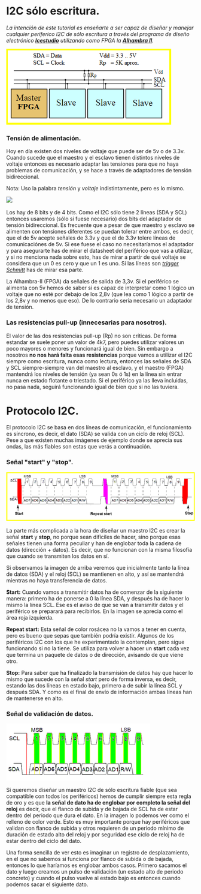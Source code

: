 # I2C sólo escritura.

*La intención de este tutorial es enseñarte a ser capaz de diseñar y manejar cualquier periferico I2C de sólo escritura a través del programa de diseño electrónico [**Icestudio**](https://github.com/FPGAwars/icestudio) utilizando como FPGA la [**Alhambra II**](https://alhambrabits.com/alhambra/).*

![](https://github.com/Democrito/I2C_only_write/blob/master/IMG/croquis_general_i2c.PNG)

### Tensión de alimentación.

Hoy en día existen dos niveles de voltaje que puede ser de 5v o de 3.3v. Cuando sucede que el maestro y el esclavo tienen distintos niveles de voltaje entonces es necesario adaptar las tensiones para que no haya problemas de comunicación, y se hace a través de adaptadores de tensión bidireccional.

Nota: Uso la palabra *tensión* y *voltaje* indistintamente, pero es lo mismo.

![](https://github.com/Democrito/I2C_only_write/blob/master/IMG/adaptador_de_niveles_de_tensi%C3%B3n_33_5.PNG)

Los hay de 8 bits y de 4 bits. Como el I2C sólo tiene 2 líneas (SDA y SCL) entonces usaremos (sólo si fuese necesario) dos bits del adaptador de tensión bidireccional. Es frecuente que a pesar de que maestro y esclavo se alimenten con tensiones diferentes se puedan tolerar entre ambos, es decir, que el de 5v acepte señales de 3.3v y que el de 3.3v tolere líneas de comunicaciónes de 5v. Si ese fuese el caso no necesitaríamos el adaptador y para asegurarte has de mirar el datasheet del periférico que vas a utilizar, y si no menciona nada sobre esto, has de mirar a partir de qué voltaje se considera que un 0 es cero y que un 1 es uno. Si las líneas son [*trigger Schmitt*](https://es.wikipedia.org/wiki/Disparador_Schmitt) has de mirar esa parte.

La Alhambra-II (FPGA) da señales de salida de 3,3v. Si el periférico se alimenta con 5v hemos de saber si es capaz de interpretar como 1 lógico un voltaje que no esté por debajo de los 2,8v (que lea como 1 lógico a partir de los 2,8v y no menos que eso). De lo contrario sería necesario un adaptador de tensión.

### Las resistencias pull-up (innecesarias para nosotros).

El valor de las dos resistencias pull-up (Rp) no son críticas. De forma estandar se suele poner un valor de 4k7, pero puedes utilizar valores un poco mayores o menores y funcionará igual de bien. Sin embargo a nosotros **no nos hará falta esas resistencias** porque vamos a utilizar el I2C siempre como escritura, nunca como lectura, entonces las señales de SDA y SCL siempre-siempre van del maestro al esclavo, y el maestro (FPGA) mantendrá los niveles de tensión (ya sean 0s ó 1s) en la línea sin entrar nunca en estado flotante o triestado. Si el periférico ya las lleva incluidas, no pasa nada, seguirá funcionando igual de bien que si no las tuviera.

# Protocolo I2C.

El protocolo I2C se basa en dos líneas de comunicación, el funcionamiento es síncrono, es decir, el dato (SDA) se valida con un ciclo de reloj (SCL). Pese a que existen muchas imágenes de ejemplo donde se aprecia sus ondas, las más fiables son estas que verás a continuación.

### Señal "start" y "stop".

![](https://github.com/Democrito/I2C_only_write/blob/master/IMG/start_stop.PNG)

La parte más complicada a la hora de diseñar un maestro I2C es crear la señal **start** y **stop**, no porque sean difíciles de hacer, sino porque esas señales tienen una forma peculiar y han de englobar toda la cadena de datos (dirección + datos). Es decir, que no funcionan con la misma filosofía que cuando se transmiten los datos en sí.

Si observamos la imagen de arriba veremos que inicialmente tanto la línea de datos (SDA) y el reloj (SCL) se mantienen en alto, y así se mantendrá mientras no haya transferencia de datos.

**Start:** Cuando vamos a transmitir datos ha de comenzar de la siguiente manera: primero ha de ponerse a 0 la línea SDA, y después ha de hacer lo mismo la línea SCL. Ese es el aviso de que se van a transmitir datos y el periférico se preparará para recibirlos. En la imagen se aprecia como el área roja izquierda.

**Repeat start:** Esta señal de color rosácea no la vamos a tener en cuenta, pero es bueno que sepas que también podría existir. Algunos de los periféricos I2C con los que he experimentado la contemplan, pero sigue funcionando si no la tiene. Se utiliza para volver a hacer un **start** cada vez que termina un paquete de datos o de dirección, avisando de que viene otro.

**Stop:** Para saber que ha finalizado la transmisión de datos hay que hacer lo mismo que sucede con la señal *start* pero de forma inversa, es decir, estando las dos líneas en estado bajo, primero a de subir la línea SCL y después SDA. Y como es el final de envío de información ambas líneas han de mantenerse en alto. 

### Señal de validación de datos.

![](https://github.com/Democrito/I2C_only_write/blob/master/IMG/validacionDelDato.PNG)

Si queremos diseñar un maestro I2C de sólo escritura fiable (que sea compatible con todos los periféricos) hemos de cumplir siempre esta regla de oro y es que **la señal de dato ha de englobar por completo la señal del reloj** es decir, que el flanco de subida y de bajada de SCL ha de estar dentro del periodo que dura el dato. En la imagen lo podemos ver como el relleno de color verde. Esto es muy importante porque hay periféricos que validan con flanco de subida y otros requieren de un periodo mínimo de duración de estado alto del reloj y por seguridad ese ciclo de reloj ha de estar dentro del ciclo del dato.

Una forma sencilla de ver esto es imaginar un registro de desplazamiento, en el que no sabemos si funciona por flanco de subida o de bajada, entonces lo que haríamos es englobar ambos casos. Primero sacamos el dato y luego creamos un pulso de validación (un estado alto de periodo concreto) y cuando el pulso vuelve al estado bajo es entonces cuando podemos sacar el siguiente dato.

